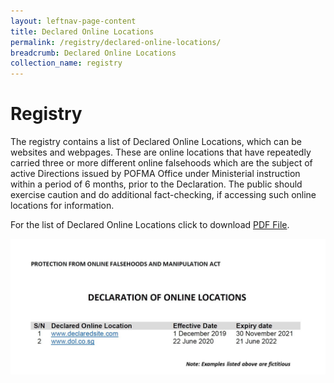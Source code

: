```yaml
---
layout: leftnav-page-content
title: Declared Online Locations
permalink: /registry/declared-online-locations/
breadcrumb: Declared Online Locations
collection_name: registry
---
```


# Registry


The registry contains a list of Declared Online Locations, which can be websites and webpages. 
These are online locations that have repeatedly carried three or more different online falsehoods which are the subject of active Directions issued by POFMA Office under Ministerial instruction within a period of 6 months, prior to the Declaration.
The public should exercise caution and do additional fact-checking, if accessing such online locations for information. 

For the list of Declared Online Locations click to download [PDF File](/file/to/pdf).  

<div class="row">
        <img src="/images/dol sample.jpg">
     </div>
